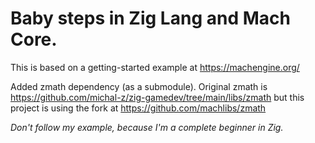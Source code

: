 # Baby steps in Zig Lang and Mach Core.

This is based on a getting-started example at https://machengine.org/

Added zmath dependency (as a submodule). Original zmath is https://github.com/michal-z/zig-gamedev/tree/main/libs/zmath but this project is using the fork at https://github.com/machlibs/zmath

*Don't follow my example, because I'm a complete beginner in Zig.*
